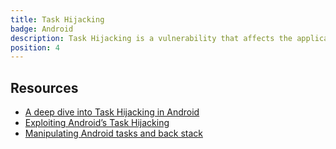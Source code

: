 ```yaml
---
title: Task Hijacking
badge: Android
description: Task Hijacking is a vulnerability that affects the applications running on Android devices due to a misconfiguration in their AndroidManifest.xml with their Task Control features
position: 4
---
```


## Resources

- [A deep dive into Task Hijacking in Android](https://blog.dixitaditya.com/android-task-hijacking?x-host=blog.dixitaditya.com)
- [Exploiting Android’s Task Hijacking](https://medium.com/mobis3c/android-task-hijacking-6a3a8848f16e)
- [Manipulating Android tasks and back stack](https://www.slideshare.net/RanNachmany/manipulating-android-tasks-and-back-stack)